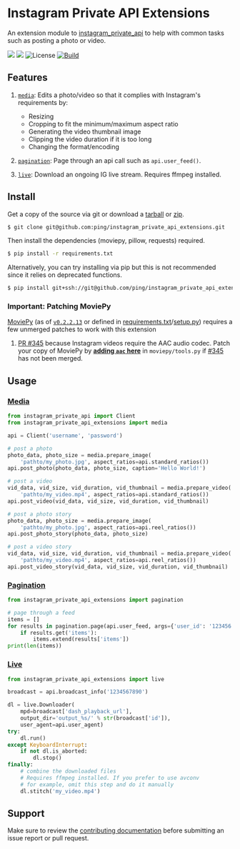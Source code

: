 # Instagram Private API Extensions

An extension module to [instagram\_private\_api](https://github.com/ping/instagram_private_api) to help with common tasks such as posting a photo or video.

![](https://img.shields.io/badge/Python-2.7-green.svg)
![](https://img.shields.io/badge/Python-3.5-green.svg)
![License](https://img.shields.io/badge/license-MIT_License-blue.svg)
[![Build](https://img.shields.io/travis/ping/instagram_private_api_extensions.svg)](https://travis-ci.org/ping/instagram_private_api_extensions)

## Features

1. [``media``](#media): Edits a photo/video so that it complies with Instagram's requirements by:
    * Resizing
    * Cropping to fit the minimum/maximum aspect ratio
    * Generating the video thumbnail image
    * Clipping the video duration if it is too long
    * Changing the format/encoding

2. [``pagination``](#pagination): Page through an api call such as ``api.user_feed()``.

3. [``live``](#live): Download an ongoing IG live stream. Requires ffmpeg installed.

## Install

Get a copy of the source via git or download a [tarball](https://github.com/ping/instagram_private_api_extensions/tarball/master) or [zip](https://github.com/ping/instagram_private_api_extensions/zipball/master).
 
```bash
$ git clone git@github.com:ping/instagram_private_api_extensions.git
```

Then install the dependencies (moviepy, pillow, requests) required.

```bash
$ pip install -r requirements.txt
```

Alternatively, you can try installing via pip but this is not recommended since it relies on deprecated functions.

```bash
$ pip install git+ssh://git@github.com/ping/instagram_private_api_extensions.git --process-dependency-links --allow-all-external
```

### Important: Patching MoviePy
[MoviePy](https://github.com/Zulko/moviepy) (as of [``v0.2.2.13``](https://github.com/Zulko/moviepy/tree/v0.2.2.13) or defined in [requirements.txt](requirements.txt)/[setup.py](setup.py)) requires a few unmerged patches to work with this extension

1. [PR #345](https://github.com/Zulko/moviepy/pull/345) because Instagram videos require the AAC audio codec. Patch your copy of MoviePy by [**adding ``aac`` here**](https://github.com/Zulko/moviepy/pull/345/files#diff-9c472ac33610ecc9a98fad3cce9636c2L140) in ``moviepy/tools.py`` if [#345](https://github.com/Zulko/moviepy/pull/345) has not been merged.

## Usage

### [Media](instagram_private_api_extensions/media.py)
```python
from instagram_private_api import Client
from instagram_private_api_extensions import media

api = Client('username', 'password')

# post a photo
photo_data, photo_size = media.prepare_image(
    'pathto/my_photo.jpg', aspect_ratios=api.standard_ratios())
api.post_photo(photo_data, photo_size, caption='Hello World!')

# post a video
vid_data, vid_size, vid_duration, vid_thumbnail = media.prepare_video(
    'pathto/my_video.mp4', aspect_ratios=api.standard_ratios())
api.post_video(vid_data, vid_size, vid_duration, vid_thumbnail)

# post a photo story
photo_data, photo_size = media.prepare_image(
    'pathto/my_photo.jpg', aspect_ratios=api.reel_ratios())
api.post_photo_story(photo_data, photo_size)

# post a video story
vid_data, vid_size, vid_duration, vid_thumbnail = media.prepare_video(
    'pathto/my_video.mp4', aspect_ratios=api.reel_ratios())
api.post_video_story(vid_data, vid_size, vid_duration, vid_thumbnail)
```

### [Pagination](instagram_private_api_extensions/pagination.py)

```python
from instagram_private_api_extensions import pagination

# page through a feed
items = []
for results in pagination.page(api.user_feed, args={'user_id': '123456'}):
    if results.get('items'):
        items.extend(results['items'])
print(len(items))
```

### [Live](instagram_private_api_extensions/live.py)

```python
from instagram_private_api_extensions import live

broadcast = api.broadcast_info('1234567890')

dl = live.Downloader(
    mpd=broadcast['dash_playback_url'],
    output_dir='output_%s/' % str(broadcast['id']),
    user_agent=api.user_agent)
try:
    dl.run()
except KeyboardInterrupt:
    if not dl.is_aborted:
        dl.stop()
finally:
    # combine the downloaded files
    # Requires ffmpeg installed. If you prefer to use avconv
    # for example, omit this step and do it manually
    dl.stitch('my_video.mp4')
```

## Support
Make sure to review the [contributing documentation](CONTRIBUTING.md) before submitting an issue report or pull request.
